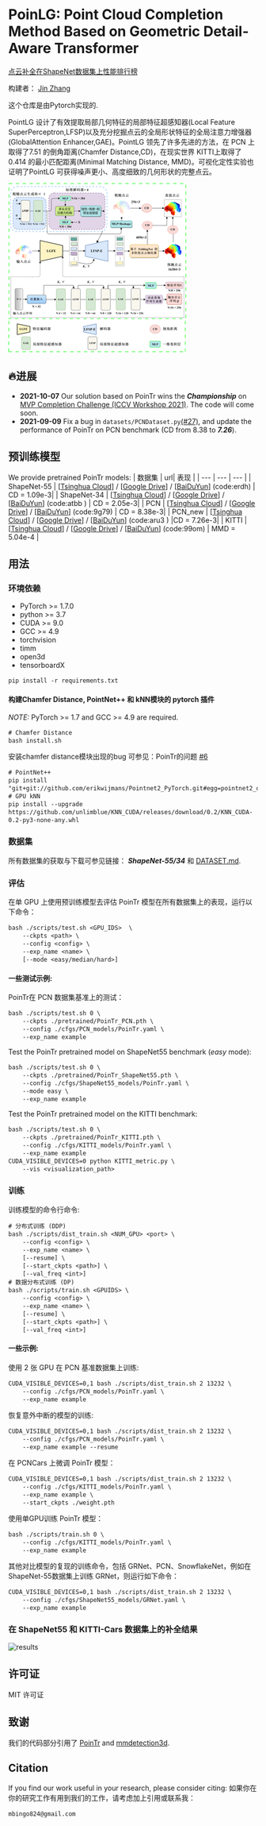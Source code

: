 # PoinLG: Point Cloud Completion Method Based on Geometric Detail-Aware Transformer

[点云补全在ShapeNet数据集上性能排行榜](https://paperswithcode.com/sota/point-cloud-completion-on-shapenet?p=pointr-diverse-point-cloud-completion-with)

构建者： [Jin Zhang](https://github.com/mbingo224)


这个仓库是由Pytorch实现的.

PointLG 设计了有效提取局部几何特征的局部特征超感知器(Local Feature SuperPerceptron,LFSP)以及充分挖掘点云的全局形状特征的全局注意力增强器(GlobalAttention Enhancer,GAE)。PointLG 领先了许多先进的方法，在 PCN 上取得了7.51 的倒角距离(Chamfer Distance,CD)，在现实世界 KITTI上取得了 0.414 的最小匹配距离(Minimal Matching Distance, MMD)。可视化定性实验也证明了PointLG 可获得噪声更小、高度细致的几何形状的完整点云。

![intro](fig/PointLG-network.png)

## 🔥进展
- **2021-10-07** Our solution based on PoinTr wins the ***Championship*** on [MVP Completion Challenge (ICCV Workshop 2021)](https://mvp-dataset.github.io/MVP/Completion.html). The code will come soon.
- **2021-09-09** Fix a bug in `datasets/PCNDataset.py`[(#27)](https://github.com/hzxie/GRNet/pull/27), and update the performance of PoinTr on PCN benchmark (CD from 8.38 to ***7.26***).

## 预训练模型

We provide pretrained PoinTr models:
| 数据集  | url| 表现 |
| --- | --- |  --- |
| ShapeNet-55 | [[Tsinghua Cloud](https://cloud.tsinghua.edu.cn/f/4a7027b83da343bb9ac9/?dl=1)] / [[Google Drive](https://drive.google.com/file/d/1WzERLlbSwzGOBybzkjBrApwyVMTG00CJ/view?usp=sharing)] / [[BaiDuYun](https://pan.baidu.com/s/1T4NqN5HQkInDTlNAX2KHbQ)] (code:erdh) | CD = 1.09e-3|
| ShapeNet-34 | [[Tsinghua Cloud](https://cloud.tsinghua.edu.cn/f/ac82414f884d445ebd54/?dl=1)] / [[Google Drive](https://drive.google.com/file/d/1Xy6wZjgJNhOYe3wDA-SbLMmGwBJ0jcBz/view?usp=sharing)] / [[BaiDuYun](https://pan.baidu.com/s/1zAxYf_9ixixqR7lvnBsRNQ)] (code:atbb ) | CD = 2.05e-3| 
| PCN |  [[Tsinghua Cloud](https://cloud.tsinghua.edu.cn/f/55b01b2990e040aa9cb0/?dl=1)] / [[Google Drive](https://drive.google.com/file/d/182xUHiUyIQhgqstFTVPoCyYyxmdiZlxq/view?usp=sharing)]  / [[BaiDuYun](https://pan.baidu.com/s/1iGenIM076akP8EgbYFBWyw)] (code:9g79) | CD = 8.38e-3|
| PCN_new |  [[Tsinghua Cloud](https://cloud.tsinghua.edu.cn/f/444d34a062354c6ead68/?dl=1)] / [[Google Drive](https://drive.google.com/file/d/1qKhPKNf6o0jWnki5d0MGXQtBbgBSDIYo/view?usp=sharing)]  / [[BaiDuYun](https://pan.baidu.com/s/1RHsGXABzz7rbcq4syhg1hA)] (code:aru3 ) |CD = 7.26e-3|
| KITTI | [[Tsinghua Cloud](https://cloud.tsinghua.edu.cn/f/734011f0b3574ab58cff/?dl=1)] / [[Google Drive](https://drive.google.com/file/d/1oPwXplvn9mR0dI9V7Xjw4RhGwrnBU4dg/view?usp=sharing)]  / [[BaiDuYun](https://pan.baidu.com/s/11FZsE7c0em2SxGVUIRYzyg)] (code:99om) | MMD = 5.04e-4 |

## 用法

### 环境依赖

- PyTorch >= 1.7.0
- python >= 3.7
- CUDA >= 9.0
- GCC >= 4.9 
- torchvision
- timm
- open3d
- tensorboardX

```
pip install -r requirements.txt
```

#### 构建Chamfer Distance, PointNet++ 和 kNN模块的 pytorch 插件
*NOTE:* PyTorch >= 1.7 and GCC >= 4.9 are required.

```
# Chamfer Distance
bash install.sh
```
安装chamfer distance模块出现的bug 可参见：PoinTr的问题 [#6](https://github.com/yuxumin/PoinTr/issues/6)
```
# PointNet++
pip install "git+git://github.com/erikwijmans/Pointnet2_PyTorch.git#egg=pointnet2_ops&subdirectory=pointnet2_ops_lib"
# GPU kNN
pip install --upgrade https://github.com/unlimblue/KNN_CUDA/releases/download/0.2/KNN_CUDA-0.2-py3-none-any.whl
```


### 数据集

所有数据集的获取与下载可参见链接： ***ShapeNet-55/34*** 和 [DATASET.md](./DATASET.md).

### 评估

在单 GPU 上使用预训练模型去评估 PoinTr 模型在所有数据集上的表现，运行以下命令：

```
bash ./scripts/test.sh <GPU_IDS>  \
    --ckpts <path> \
    --config <config> \
    --exp_name <name> \
    [--mode <easy/median/hard>]
```

####  一些测试示例:
PoinTr在 PCN 数据集基准上的测试：
```
bash ./scripts/test.sh 0 \
    --ckpts ./pretrained/PoinTr_PCN.pth \
    --config ./cfgs/PCN_models/PoinTr.yaml \
    --exp_name example
```
Test the PoinTr pretrained model on ShapeNet55 benchmark (*easy* mode):
```
bash ./scripts/test.sh 0 \
    --ckpts ./pretrained/PoinTr_ShapeNet55.pth \
    --config ./cfgs/ShapeNet55_models/PoinTr.yaml \
    --mode easy \
    --exp_name example
```
Test the PoinTr pretrained model on the KITTI benchmark:
```
bash ./scripts/test.sh 0 \
    --ckpts ./pretrained/PoinTr_KITTI.pth \
    --config ./cfgs/KITTI_models/PoinTr.yaml \
    --exp_name example
CUDA_VISIBLE_DEVICES=0 python KITTI_metric.py \
    --vis <visualization_path> 
```

### 训练

训练模型的命令行命令:

```
# 分布式训练 (DDP)
bash ./scripts/dist_train.sh <NUM_GPU> <port> \
    --config <config> \
    --exp_name <name> \
    [--resume] \
    [--start_ckpts <path>] \
    [--val_freq <int>]
# 数据分布式训练 (DP)
bash ./scripts/train.sh <GPUIDS> \
    --config <config> \
    --exp_name <name> \
    [--resume] \
    [--start_ckpts <path>] \
    [--val_freq <int>]
```
####  一些示例:
使用 2 张 GPU 在 PCN 基准数据集上训练:
```
CUDA_VISIBLE_DEVICES=0,1 bash ./scripts/dist_train.sh 2 13232 \
    --config ./cfgs/PCN_models/PoinTr.yaml \
    --exp_name example
```
恢复意外中断的模型的训练:
```
CUDA_VISIBLE_DEVICES=0,1 bash ./scripts/dist_train.sh 2 13232 \
    --config ./cfgs/PCN_models/PoinTr.yaml \
    --exp_name example --resume
```

在 PCNCars 上微调 PoinTr 模型：
```
CUDA_VISIBLE_DEVICES=0,1 bash ./scripts/dist_train.sh 2 13232 \
    --config ./cfgs/KITTI_models/PoinTr.yaml \
    --exp_name example \
    --start_ckpts ./weight.pth
```

使用单GPU训练 PoinTr 模型：
```
bash ./scripts/train.sh 0 \
    --config ./cfgs/KITTI_models/PoinTr.yaml \
    --exp_name example
```

其他对比模型的复现的训练命令，包括 GRNet、PCN、SnowflakeNet，例如在ShapeNet-55数据集上训练 GRNet，则运行如下命令：
```
CUDA_VISIBLE_DEVICES=0,1 bash ./scripts/dist_train.sh 2 13232 \
    --config ./cfgs/ShapeNet55_models/GRNet.yaml \
    --exp_name example
```

### 在 ShapeNet55 和 KITTI-Cars 数据集上的补全结果

![results](fig/VisResults.gif)

## 许可证
MIT 许可证

## 致谢

我们的代码部分引用了 [PoinTr](https://github.com/yuxumin/PoinTr) and [mmdetection3d](https://github.com/open-mmlab/mmdetection3d).

## Citation
If you find our work useful in your research, please consider citing: 
如果你在你的研究工作有用到我们的工作，请考虑加上引用或联系我：
```
mbingo824@gmail.com
```
